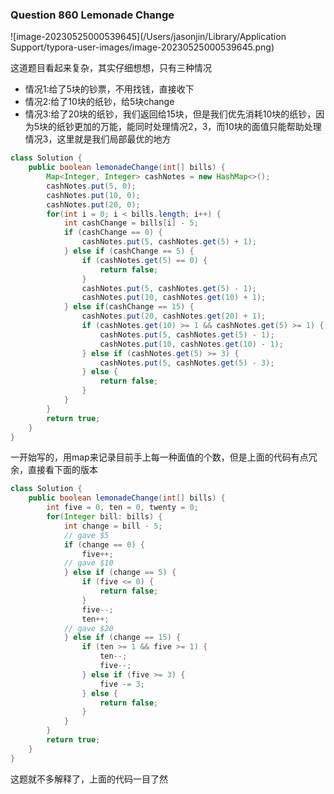 ### Question 860 Lemonade Change

![image-20230525000539645](/Users/jasonjin/Library/Application Support/typora-user-images/image-20230525000539645.png)

这道题目看起来复杂，其实仔细想想，只有三种情况

- 情况1:给了5块的钞票，不用找钱，直接收下
- 情况2:给了10块的纸钞，给5块change
- 情况3:给了20块的纸钞，我们返回给15块，但是我们优先消耗10块的纸钞，因为5块的纸钞更加的万能，能同时处理情况2，3，而10块的面值只能帮助处理情况3，这里就是我们局部最优的地方

```java
class Solution {
    public boolean lemonadeChange(int[] bills) {
        Map<Integer, Integer> cashNotes = new HashMap<>();
        cashNotes.put(5, 0);
        cashNotes.put(10, 0);
        cashNotes.put(20, 0);
        for(int i = 0; i < bills.length; i++) {
            int cashChange = bills[i] - 5;
            if (cashChange == 0) {
                cashNotes.put(5, cashNotes.get(5) + 1);
            } else if (cashChange == 5) {
                if (cashNotes.get(5) == 0) {
                    return false;
                }
                cashNotes.put(5, cashNotes.get(5) - 1);
                cashNotes.put(10, cashNotes.get(10) + 1);
            } else if(cashChange == 15) {
                cashNotes.put(20, cashNotes.get(20) + 1);
                if (cashNotes.get(10) >= 1 && cashNotes.get(5) >= 1) {
                    cashNotes.put(5, cashNotes.get(5) - 1);
                    cashNotes.put(10, cashNotes.get(10) - 1);
                } else if (cashNotes.get(5) >= 3) {
                    cashNotes.put(5, cashNotes.get(5) - 3);
                } else {
                    return false;
                }
            }
        }
        return true;
    }
}
```

一开始写的，用map来记录目前手上每一种面值的个数，但是上面的代码有点冗余，直接看下面的版本

```java
class Solution {
    public boolean lemonadeChange(int[] bills) {
        int five = 0, ten = 0, twenty = 0;
        for(Integer bill: bills) {
            int change = bill - 5;
            // gave $5
            if (change == 0) {
                five++;
            // gave $10
            } else if (change == 5) {
                if (five <= 0) {
                    return false;
                }
                five--;
                ten++;
            // gave $20
            } else if (change == 15) {
                if (ten >= 1 && five >= 1) {
                    ten--;
                    five--;
                } else if (five >= 3) {
                    five -= 3;
                } else {
                    return false;
                }
            }
        }
        return true;
    }
}
```

这题就不多解释了，上面的代码一目了然